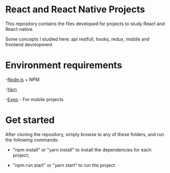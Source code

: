 # React and React Native Projects

This repository contains the files developed for projects to study React and React-native.

Some concepts I studied here: api restfull, hooks, redux, mobile and frontend devolopment

# Environment requirements

-[Node.js](https://nodejs.org/) + NPM

-[Yarn](https://yarnpkg.com/)

-[Expo](https://yarnpkg.com/) - For mobile projects

# Get started

After cloning the repository, simply browse to any of these folders, and run the following commands:

- "npm install" or "yarn install" to install the dependencies for each project;

- "npm run start" or "yarn start" to run the project
